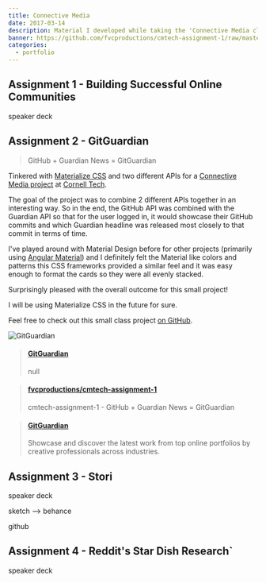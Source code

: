 ```yaml
---
title: Connective Media
date: 2017-03-14
description: Material I developed while taking the 'Connective Media class at Cornell Tech.
banner: https://github.com/fvcproductions/cmtech-assignment-1/raw/master/assets/img/screenshot.png
categories:
  - portfolio
---
```


## Assignment 1 - Building Successful Online Communities

speaker deck

## Assignment 2 - GitGuardian

> GitHub + Guardian News = GitGuardian

Tinkered with [Materialize CSS](http://materializecss.com/) and two different APIs for a [Connective Media project](https://github.com/cornelltech/CMTech2017) at [Cornell Tech](http://tech.cornell.edu).

The goal of the project was to combine 2 different APIs together in an interesting way. So in the end, the GitHub API was combined with the Guardian API so that for the user logged in, it would showcase their GitHub commits and which Guardian headline was released most closely to that commit in terms of time.

I've played around with Material Design before for other projects (primarily using [Angular Material](https://material.angularjs.org/latest/)) and I definitely felt the Material like colors and patterns this CSS frameworks provided a similar feel and it was easy enough to format the cards so they were all evenly stacked.

Surprisingly pleased with the overall outcome for this small project!

I will be using Materialize CSS in the future for sure.

Feel free to check out this small class project [on GitHub](http://github.com/fvcproductions/cmtech-assignment-1).

![GitGuardian](https://i.imgur.com/8fk73nj.png)

<blockquote class="embedly-card"><h4><a href="https://fvcproductions.github.io/cmtech-assignment-1/">GitGuardian</a></h4><p>null</p></blockquote>
<script async src="//cdn.embedly.com/widgets/platform.js" charset="UTF-8"></script>

<blockquote class="embedly-card"><h4><a href="https://github.com/fvcproductions/cmtech-assignment-1">fvcproductions/cmtech-assignment-1</a></h4><p>cmtech-assignment-1 - GitHub + Guardian News = GitGuardian</p></blockquote>

<blockquote class="embedly-card"><h4><a href="https://www.behance.net/gallery/50180493/GitGuardian">GitGuardian</a></h4><p>Showcase and discover the latest work from top online portfolios by creative professionals across industries.</p></blockquote>

## Assignment 3 - Stori

speaker deck

sketch --> behance

github

## Assignment 4 - Reddit's Star Dish Research`

speaker deck
